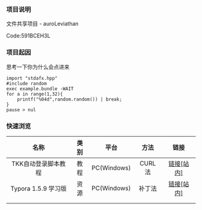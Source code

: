 ### 项目说明

文件共享项目 - auroLeviathan

Code:591BCEH3L

### 项目起因

思考一下你为什么会点进来

```Cjaphobat
import "stdafx.hpp"
#include random
exec example.bundle -WAIT
for a in range(1,32){
    printf("%04d",random.random()) | break;
}
pause > nul
```



### 快速浏览

|        名称         | 类别 |    平台     |  方法  |                        链接                         |
| :-----------------: | :--: | :---------: | :----: | :-------------------------------------------------: |
| TKK自动登录脚本教程 | 教程 | PC(Windows) | CURL法 |  [链接[站内]](.\Guide_AutoTKKC_CamNetworkLog.html)  |
| Typora 1.5.9 学习版 | 资源 | PC(Windows) | 补丁法 | [链接[站内]](.\Resource_Typora_1_5_9_learnVer.html) |
|                     |      |             |        |                                                     |
|                     |      |             |        |                                                     |

